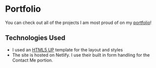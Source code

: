 # Portfolio
You can check out all of the projects I am most proud of on my <a href="https://bridget-orr.netlify.app">portfolio</a>!

## Technologies Used
- I used an <a href="https://html5up.net">HTML5 UP</a> template for the layout and styles 
- The site is hosted on Netlify. I use their built in form handling for the Contact Me portion. 
